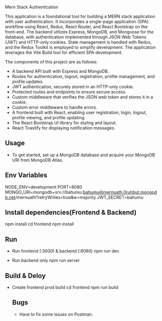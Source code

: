 Mern Stack Authentication

This application is a foundational tool for building a MERN stack application with user authentication. It incorporates a single-page application (SPA) workflow using React, Redux, React Router, and React Bootstrap on the front-end. The backend utilizes Express, MongoDB, and Mongoose for the database, with authentication implemented through JSON Web Tokens (JWT) and HTTP-only cookies. State management is handled with Redux, and the Redux Toolkit is employed to simplify development. The application leverages the Vite Build tool for efficient SPA development.

The components of this project are as follows:
* A backend API built with Express and MongoDB.
* Routes for authentication, logout, registration, profile management, and profile updates.
* JWT authentication, securely stored in an HTTP-only cookie.
* Protected routes and endpoints to ensure secure access.
* Custom middleware that verifies the JSON web token and stores it in a cookie.
* Custom error middleware to handle errors.
* A frontend built with React, enabling user registration, login, logout, profile viewing, and profile updating.
* The React Bootstrap UI library for styling and layout.
* React Toastify for displaying notification messages.

## Usage
* To get started, set up a MongoDB database and acquire your MongoDB URI from MongoDB Atlas.

## Env Variables
NODE_ENV=development
PORT=8080
MONGO_URI=mongodb+srv://bahumu:bahumu@mernuath.0ruhbut.mongodb.net/mernuath?retryWrites=true&w=majority
JWT_SECRET=bahumu

## Install dependencies(Frontend & Backend)
npm install
cd frontend
npm install

## Run
* Run frontend (:3000) & backend (:8080)
  npm run dev

* Run backend only
  npm run server

## Build & Deloy
* Create frontend prod build
  cd frontend
  npm run build

  ## Bugs 
  * Have to fix some issues on Postman.
